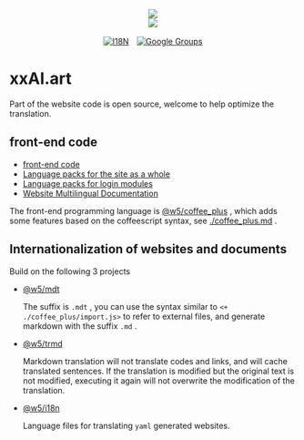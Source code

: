 <p align="center"><a href="https://xxai.art"><img src="https://cdn.jsdelivr.net/gh/xxai-art/doc/logo.svg"/></a><br/><a href="https://xxai.art"><img src="https://cdn.jsdelivr.net/gh/xxai-art/doc/xxai.svg"/></a></p><p align="center"><a href="https://github.com/xxai-art/doc#readme"><img alt="I18N" src="https://cdn.jsdelivr.net/gh/wactax/img/t.svg"/></a>　<a href="https://groups.google.com/u/0/g/xxai-art"><img alt="Google Groups" src="https://cdn.jsdelivr.net/gh/wactax/img/g-groups.svg"/></a></p>

# xxAI.art

Part of the website code is open source, welcome to help optimize the translation.

## front-end code

* [front-end code](https://github.com/xxai-art/web)
* [Language packs for the site as a whole](https://github.com/xxai-art/web/tree/main/i18n)
* [Language packs for login modules](https://github.com/wacpkg/user/tree/main/ui.i18n)
* [Website Multilingual Documentation](https://github.com/xxai-doc)

The front-end programming language is [@w5/coffee_plus](http://npmjs.com/@w5/coffee_plus) , which adds some features based on the coffeescript syntax, see [./coffee_plus.md](./coffee_plus.md) .

## Internationalization of websites and documents

Build on the following 3 projects

* [@w5/mdt](https://www.npmjs.com/package/@w5/mdt)

  The suffix is `.mdt` , you can use the syntax similar to `<+ ./coffee_plus/import.js>` to refer to external files, and generate markdown with the suffix `.md` .

* [@w5/trmd](https://www.npmjs.com/package/@w5/trmd)

  Markdown translation will not translate codes and links, and will cache translated sentences. If the translation is modified but the original text is not modified, executing it again will not overwrite the modification of the translation.

* [@w5/i18n](https://www.npmjs.com/package/@w5/i18n)

  Language files for translating `yaml` generated websites.
